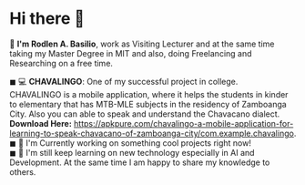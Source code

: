 # Hi there 👋

🔭 **I'm Rodlen A. Basilio**, work as Visiting Lecturer and at the same time taking my Master Degree in MIT and also, doing Freelancing and Researching on a free time.

◼ 💻 **CHAVALINGO**: One of my successful project in college. <br>
CHAVALINGO is a mobile application, where it helps the students in kinder to elementary that has MTB-MLE subjects in the residency of Zamboanga City. Also you can able to speak and understand the Chavacano dialect. <br> 
**Download Here:** https://apkpure.com/chavalingo-a-mobile-application-for-learning-to-speak-chavacano-of-zamboanga-city/com.example.chavalingo. <br>
◼ 🔭 I'm Currently working on something cool projects right now! <br>
◼ 🤖 I'm still keep learning on new technology especially in AI and Development. At the same time I am happy to share my knowledge to others. <br>
